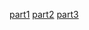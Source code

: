 [part1](http://www.spring4all.com/article/519)
[part2](http://www.spring4all.com/article/520)
[part3](http://www.spring4all.com/article/521)